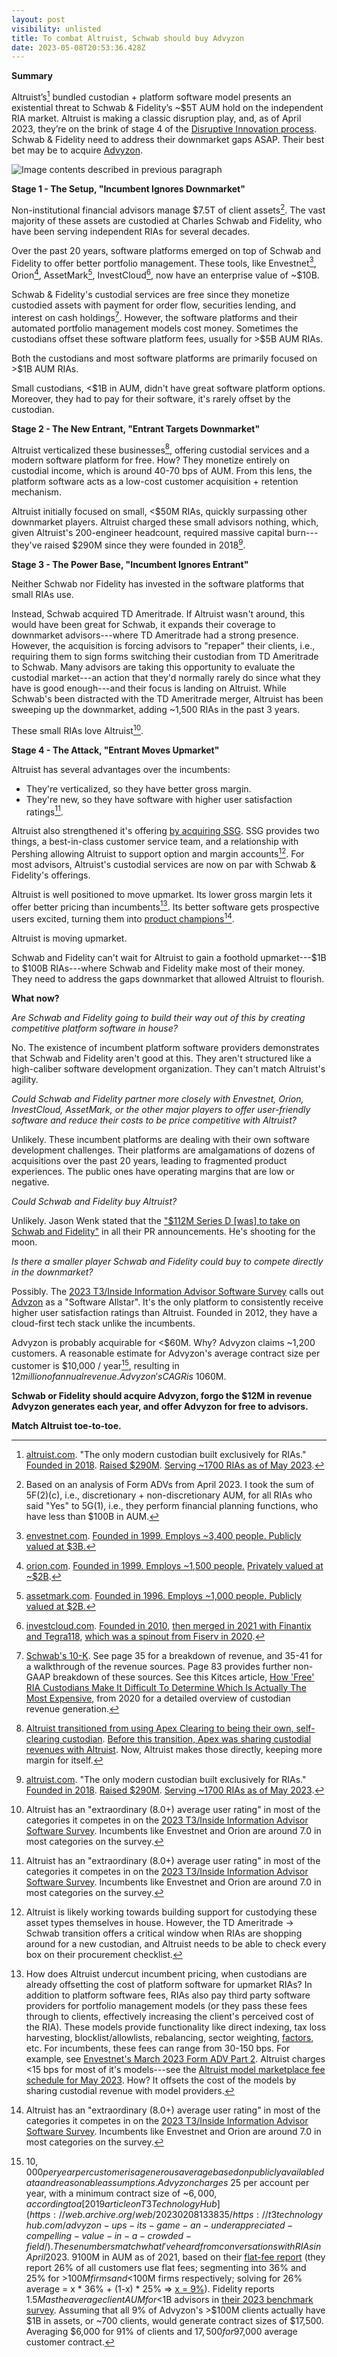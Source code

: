 ```yaml
---
layout: post
visibility: unlisted
title: To combat Altruist, Schwab should buy Advyzon
date: 2023-05-08T20:53:36.428Z
---
```


**Summary**

Altruist’s[^1] bundled custodian + platform software model presents an existential threat to Schwab & Fidelity’s ~$5T AUM hold on the independent RIA market. Altruist is making a classic disruption play, and, as of April 2023, they’re on the brink of stage 4 of the [Disruptive Innovation process](https://online.hbs.edu/blog/post/4-keys-to-understanding-clayton-christensens-theory-of-disruptive-innovation). Schwab & Fidelity need to address their downmarket gaps ASAP. Their best bet may be to acquire [Advyzon](https://www.advyzon.com/main/index.html).

![Image contents described in previous paragraph](disruptive_innovation_process_altruist.png)

**Stage 1 - The Setup, "Incumbent Ignores Downmarket"**

Non-institutional financial advisors manage $7.5T of client assets[^2]. The vast majority of these assets are custodied at Charles Schwab and Fidelity, who have been serving independent RIAs for several decades.

Over the past 20 years, software platforms emerged on top of Schwab and Fidelity to offer better portfolio management. These tools, like Envestnet[^3], Orion[^4], AssetMark[^5], InvestCloud[^6], now have an enterprise value of ~$10B.

Schwab & Fidelity's custodial services are free since they monetize custodied assets with payment for order flow, securities lending, and interest on cash holdings[^7]. However, the software platforms and their automated portfolio management models cost money. Sometimes the custodians offset these software platform fees, usually for >$5B AUM RIAs.

Both the custodians and most software platforms are primarily focused on >$1B AUM RIAs.

Small custodians, <$1B in AUM, didn't have great software platform options. Moreover, they had to pay for their software, it's rarely offset by the custodian.

**Stage 2 - The New Entrant, "Entrant Targets Downmarket"**

Altruist verticalized these businesses[^8], offering custodial services and a modern software platform for free. How? They monetize entirely on custodial income, which is around 40-70 bps of AUM. From this lens, the platform software acts as a low-cost customer acquisition + retention mechanism.

Altruist initially focused on small, <$50M RIAs, quickly surpassing other downmarket players. Altruist charged these small advisors nothing, which, given Altruist's 200-engineer headcount, required massive capital burn---they've raised $290M since they were founded in 2018[^1].

**Stage 3 - The Power Base, "Incumbent Ignores Entrant"**

Neither Schwab nor Fidelity has invested in the software platforms that small RIAs use.

Instead, Schwab acquired TD Ameritrade. If Altruist wasn't around, this would have been great for Schwab, it expands their coverage to downmarket advisors---where TD Ameritrade had a strong presence. However, the acquisition is forcing advisors to "repaper" their clients, i.e., requiring them to sign forms switching their custodian from TD Ameritrade to Schwab. Many advisors are taking this opportunity to evaluate the custodial market---an action that they'd normally rarely do since what they have is good enough---and their focus is landing on Altruist. While Schwab's been distracted with the TD Ameritrade merger, Altruist has been sweeping up the downmarket, adding ~1,500 RIAs in the past 3 years.

These small RIAs love Altruist[^9].

**Stage 4 - The Attack, "Entrant Moves Upmarket"**

Altruist has several advantages over the incumbents:

-   They're verticalized, so they have better gross margin.
-   They're new, so they have software with higher user satisfaction ratings[^9].

Altruist also strengthened it's offering [by acquiring SSG](https://www.wealthmanagement.com/technology/altruist-acquires-ria-custodial-platform-shareholders-service-group). SSG provides two things, a best-in-class customer service team, and a relationship with Pershing allowing Altruist to support option and margin accounts[^10]. For most advisors, Altruist's custodial services are now on par with Schwab & Fidelity's offerings.

Altruist is well positioned to move upmarket. Its lower gross margin lets it offer better pricing than incumbents[^11]. Its better software gets prospective users excited, turning them into [product champions](https://aws.amazon.com/blogs/startups/finding-your-internal-champion-startup-founder-sales-series-part-9/)[^9].

Altruist is moving upmarket.

Schwab and Fidelity can't wait for Altruist to gain a foothold upmarket---$1B to $100B RIAs---where Schwab and Fidelity make most of their money. They need to address the gaps downmarket that allowed Altruist to flourish.

**What now?**

*Are Schwab and Fidelity going to build their way out of this by creating competitive platform software in house?*

No. The existence of incumbent platform software providers demonstrates that Schwab and Fidelity aren't good at this. They aren't structured like a high-caliber software development organization. They can't match Altruist's agility.

*Could Schwab and Fidelity partner more closely with Envestnet, Orion, InvestCloud, AssetMark, or the other major players to offer user-friendly software and reduce their costs to be price competitive with Altruist?*

Unlikely. These incumbent platforms are dealing with their own software development challenges. Their platforms are amalgamations of dozens of acquisitions over the past 20 years, leading to fragmented product experiences. The public ones have operating margins that are low or negative.

*Could Schwab and Fidelity buy Altruist?*

Unlikely. Jason Wenk stated that the ["$112M Series D [was] to take on Schwab and Fidelity"](https://www.businesswire.com/news/home/20230412005541/en/Altruist-raises-112M-Series-D-to-take-on-Schwab-and-Fidelity-in-128-trillion-RIA-market) in all their PR announcements. He's shooting for the moon.

*Is there a smaller player Schwab and Fidelity could buy to compete directly in the downmarket?*

Possibly. The [2023 T3/Inside Information Advisor Software Survey](https://t3technologyhub.com/wp-content/uploads/2023/03/2023-T3-and-Inside-Information-Software-Survey.pdf) calls out [Advzon](https://www.advyzon.com/) as a "Software Allstar". It's the only platform to consistently receive higher user satisfaction ratings than Altruist. Founded in 2012, they have a cloud-first tech stack unlike the incumbents.

Advyzon is probably acquirable for <$60M. Why? Advyzon claims ~1,200 customers. A reasonable estimate for Advyzon's average contract size per customer is $10,000 / year[^12], resulting in $12 million of annual revenue. Advyzon's CAGR is ~10%[^13], placing them in a [startup valuation bucket of 1-5x revenue](https://web.archive.org/web/20230208203015/https://microcap.co/startup-valuation-revenue-multiple/). Outside investors would probably value them at <$60M.

**Schwab or Fidelity should acquire Advyzon, forgo the $12M in revenue Advyzon generates each year, and offer Advyzon for free to advisors.**

**Match Altruist toe-to-toe.**

[^1]: [altruist.com](https://altruist.com/). "The only modern custodian built exclusively for RIAs." [Founded in 2018](https://www.crunchbase.com/organization/altruist-corp). [Raised $290M](https://grow.altruist.com/announcing-112m-series-d). [Serving ~1700 RIAs as of May 2023](https://web.archive.org/web/20230509212149/https://altruist.com/altruist-vs-legacy-custodians/).

[^2]: Based on an analysis of Form ADVs from April 2023. I took the sum of 5F(2)(c), i.e., discretionary + non-discretionary AUM, for all RIAs who said "Yes" to 5G(1), i.e., they perform financial planning functions, who have less than $100B in AUM.

[^3]: [envestnet.com](http://envestnet.com). [Founded in 1999. Employs ~3,400 people. Publicly valued at $3B.](https://www.google.com/finance/quote/ENV:NYSE?sa=X&ved=2ahUKEwiNppKCh_v-AhXpD1kFHVyjBosQ3ecFegQIOxAY)

[^4]: [orion.com](http://orion.com). [Founded in 1999. Employs ~1,500 people.](https://pitchbook.com/profiles/company/107982-55) [Privately valued at ~$2B](https://orion.com/advisor-tech).

[^5]: [assetmark.com](http://assetmark.com). [Founded in 1996. Employs ~1,000 people. Publicly valued at $2B.](https://www.google.com/finance/quote/AMK:NYSE)

[^6]: [investcloud.com](http://investcloud.com). [Founded in 2010](https://www.linkedin.com/in/johnwise2/), [then merged in 2021 with Finantix and Tegra118](https://riabiz.com/a/2021/2/12/investcloud-long-tagged-an-envestnet-killer-sold-at-1-billion-valuation-level-gets-added-to-tegra118-but-some-say-not-so-fast), [which was a spinout from Fiserv in 2020](https://www.wealthmanagement.com/technology/motive-partners-closes-fiserv-deal).

[^7]: [Schwab's 10-K](https://content.schwab.com/web/retail/public/about-schwab/SEC_Form10k_2022.pdf). See page 35 for a breakdown of revenue, and 35-41 for a walkthrough of the revenue sources. Page 83 provides further non-GAAP breakdown of these sources. See this Kitces article, [How 'Free' RIA Custodians Make It Difficult To Determine Which Is Actually The Most Expensive](https://www.kitces.com/blog/yang-xu-tradingfront-ria-custodian-commission-free-trading-net-interest-margin-income-cash-sweep-bank/), from 2020 for a detailed overview of custodian revenue generation.

[^8]: [Altruist transitioned from using Apex Clearing to being their own, self-clearing custodian](https://grow.altruist.com/the-next-chapter-of-altruist). [Before this transition, Apex was sharing custodial revenues with Altruist](https://news.altruist.com/altruist-joins-forces-with-apex-clearing-to-offer-advisors-frictionless-investing-experience). Now, Altruist makes those directly, keeping more margin for itself.

[^9]: Altruist has an "extraordinary (8.0+) average user rating" in most of the categories it competes in on the [2023 T3/Inside Information Advisor Software Survey](https://t3technologyhub.com/wp-content/uploads/2023/03/2023-T3-and-Inside-Information-Software-Survey.pdf). Incumbents like Envestnet and Orion are around 7.0 in most categories on the survey.

[^10]: Altruist is likely working towards building support for custodying these asset types themselves in house. However, the TD Ameritrade → Schwab transition offers a critical window when RIAs are shopping around for a new custodian, and Altruist needs to be able to check every box on their procurement checklist.

[^11]: How does Altruist undercut incumbent pricing, when custodians are already offsetting the cost of platform software for upmarket RIAs? In addition to platform software fees, RIAs also pay third party software providers for portfolio management models (or they pass these fees through to clients, effectively increasing the client's perceived cost of the RIA). These models provide functionality like direct indexing, tax loss harvesting, blocklist/allowlists, rebalancing, sector weighting, [factors](https://www.investopedia.com/terms/f/factor-investing.asp), etc. For incumbents, these fees can range from 30-150 bps. For example, see [Envestnet's March 2023 Form ADV Part 2](https://web.archive.org/web/20230304063909/https://www.envestnet.com/sites/default/files/2022-12/EAM-ADV-Part2A-Appendix.pdf). Altruist charges <15 bps for most of it's models---see the [Altruist model marketplace fee schedule for May 2023](https://web.archive.org/web/20230518204608/https://altruist.com/m/Altruist-LLC-Fee-Schedule-2023.05.15.pdf). How? It offsets the cost of the models by sharing custodial revenue with model providers.

[^12]: $10,000 per year per customer is a generous average based on publicly available data and reasonable assumptions. Advyzon charges ~$25 per account per year, with a minimum contract size of ~$6,000, according to a [2019 article on T3 Technology Hub](https://web.archive.org/web/20230208133835/https://t3technologyhub.com/advyzon-ups-its-game-an-underappreciated-compelling-value-in-a-crowded-field/). These numbers match what I've heard from conversations with RIAs in April 2023. ~9% of Advyzon's customers have >$100M in AUM as of 2021, based on their [flat-fee report](https://web.archive.org/web/20230518221250/https://engage.advyzon.com/hubfs/Advyzon%20White%20Paper%20Whats%20Fee-sible%3F.pdf) (they report 26% of all customers use flat fees; segmenting into 36% and 25% for >$100M firms and <$100M firms respectively; solving for 26% average = x * 36% + (1-x) * 25% ⇒ [x = 9%](https://www.wolframalpha.com/input?i=26%3D%28x%29*36%2B%281-x%29*25)). Fidelity reports $1.5M as the average client AUM for <$1B advisors in [their 2023 benchmark survey](https://web.archive.org/web/20230518222221/https://clearingcustody.fidelity.com/app/proxy/content?literatureURL=/9907134.PDF). Assuming that all 9% of Advyzon's >$100M clients actually have $1B in assets, or ~700 clients, would generate contract sizes of $17,500. Averaging $6,000 for 91% of clients and $17,500 for 9% of clients results in a ~$7,000 average customer contract.

[^13]: [In 2021 Advyzon passed 1,000 customers. In 2023, Advyzon claimed 1,200 customers.](https://web.archive.org/web/20230518232359/https://www.advyzon.com/main/index.html) This is a compounded annual growth rate of [9.5%](https://www.wolframalpha.com/input?i=%28%28%281200%2F1000%29%5E%281%2F2%29%29-1%29*100).